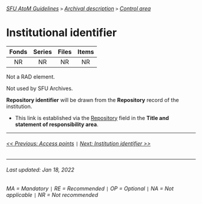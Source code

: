###### [SFU AtoM Guidelines](../README.md) `>` [Archival description](overview.md) `>` [Control area](overview.md#control-area)

# Institutional identifier
| Fonds 	| Series 	| Files 	| Items 	|
|:-----:	|:------:	|:-----:	|:-----:	|
|   NR    |   NR    |   NR  	|   NR  	|

Not a RAD element.

Not used by SFU Archives.

**Repository identifier** will be drawn from the **Repository** record of the institution.
- This link is established via the [Repository](repository.md) field in the **Title and statement of responsibility area**.


---
###### [<< Previous: Access points](access-points.md) `|` [Next: Institution identifier >>](institution-identifier.md)
---
###### Last updated: Jan 18, 2022
###### MA = Mandatory `|` RE = Recommended `|` OP = Optional `|` NA = Not applicable `|` NR = Not recommended
